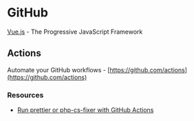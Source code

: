 # GitHub

[Vue.js](https://vuejs.org/) - The Progressive JavaScript Framework

## Actions

Automate your GitHub workflows - [https://github.com/actions](https://github.com/actions)

### Resources

* [Run prettier or php-cs-fixer with GitHub Actions](https://stefanzweifel.io/posts/run-prettier-or-php-cs-fixer-with-github-actions/)